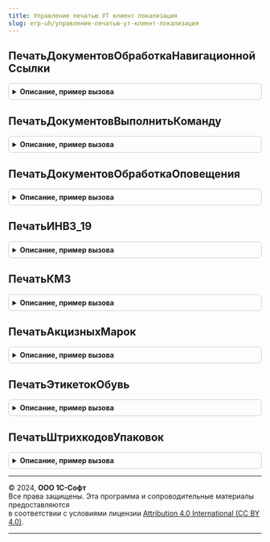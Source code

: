 ```yaml
---
title: Управление печатью УТ клиент локализация
slug: erp-uh/управление-печатью-ут-клиент-локализация
---
```



## ПечатьДокументовОбработкаНавигационнойСсылки
<details style="margin: 1em 0; padding: 0.5em; border: 1px solid #ccc; border-radius: 6px;">

<summary style="font-weight: bold; cursor: pointer;">Описание, пример вызова</summary>

```bsl

// Вызывается из обработчика Подключаемый_ОбработкаНавигационнойСсылки формы печати документов (ОбщаяФорма.ПечатьДокументов).
// Позволяет реализовать обработчик нажатия гиперссылки, которая добавлена в форму
// с помощью УправлениеПечатьюПереопределяемый.ПечатьДокументовПриСозданииНаСервере.
//
// Параметры:
//  Форма                - ФормаКлиентскогоПриложения - форма ОбщаяФорма.ПечатьДокументов.
//  Элемент              - ПолеФормы - элемент формы, вызвавший данное событие.
//  НавигационнаяСсылкаФорматированнойСтроки - Строка - значение гиперссылки форматированной строки. Передается по ссылке.
//  СтандартнаяОбработка - Булево - признак выполнения стандартной (системной) обработки события. Если установить
//                                  значение Ложь, стандартная обработка события производиться не будет.
//
Процедура ПечатьДокументовОбработкаНавигационнойСсылки(Форма, Элемент, НавигационнаяСсылкаФорматированнойСтроки, СтандартнаяОбработка) Экспорт
```

Пример вызова
```bsl
УправлениеПечатьюУТКлиентЛокализация.ПечатьДокументовОбработкаНавигационнойСсылки(Форма, Элемент, НавигационнаяСсылкаФорматированнойСтроки, СтандартнаяОбработка) 
```
</details>

## ПечатьДокументовВыполнитьКоманду
<details style="margin: 1em 0; padding: 0.5em; border: 1px solid #ccc; border-radius: 6px;">

<summary style="font-weight: bold; cursor: pointer;">Описание, пример вызова</summary>

```bsl

// Вызывается из обработчика Подключаемый_ВыполнитьКоманду формы печати документов (ОбщаяФорма.ПечатьДокументов).
// Позволяет реализовать клиентскую часть обработчика команды, которая добавлена в форму
// с помощью УправлениеПечатьюПереопределяемый.ПечатьДокументовПриСозданииНаСервере.
//
// Параметры:
//  Форма                         - ФормаКлиентскогоПриложения - форма ОбщаяФорма.ПечатьДокументов.
//  Команда                       - КомандаФормы     - выполняемая команда.
//  ПродолжитьВыполнениеНаСервере - Булево - при установке значения Истина, выполнение обработчика будет продолжено в
//                                           серверном контексте в процедуре УправлениеПечатьюПереопределяемый.ПечатьДокументовПриВыполненииКоманды.
//  ДополнительныеПараметры       - Произвольный - параметры, которые необходимо передать в серверный контекст.
//
// Пример:
//  Если Команда.Имя = "МояКоманда" Тогда
//   НастройкаПечатнойФормы = УправлениеПечатьюКлиент.НастройкаТекущейПечатнойФормы(Форма);
//
//   ДополнительныеПараметры = Новый Структура;
//   ДополнительныеПараметры.Вставить("ИмяКоманды", Команда.Имя);
//   ДополнительныеПараметры.Вставить("ИмяРеквизитаТабличногоДокумента", НастройкаПечатнойФормы.ИмяРеквизита);
//   ДополнительныеПараметры.Вставить("НазваниеПечатнойФормы", НастройкаПечатнойФормы.Название);
//
//   ПродолжитьВыполнениеНаСервере = Истина;
//  КонецЕсли;
//
Процедура ПечатьДокументовВыполнитьКоманду(Форма, Команда, ПродолжитьВыполнениеНаСервере, ДополнительныеПараметры) Экспорт
```

Пример вызова
```bsl
УправлениеПечатьюУТКлиентЛокализация.ПечатьДокументовВыполнитьКоманду(Форма, Команда, ПродолжитьВыполнениеНаСервере, ДополнительныеПараметры) 
```
</details>

## ПечатьДокументовОбработкаОповещения
<details style="margin: 1em 0; padding: 0.5em; border: 1px solid #ccc; border-radius: 6px;">

<summary style="font-weight: bold; cursor: pointer;">Описание, пример вызова</summary>

```bsl

// Вызывается из обработчика ОбработкаОповещения формы ПечатьДокументов.
// Позволяет реализовать обработчик внешнего события в форме.
//
// Параметры:
//  Форма      - ФормаКлиентскогоПриложения - форма ОбщаяФорма.ПечатьДокументов.
//  ИмяСобытия - Строка - идентификатор оповещения.
//  Параметр   - Произвольный - произвольный параметр оповещения.
//  Источник   - Произвольный - источник события.
//
Процедура ПечатьДокументовОбработкаОповещения(Форма, ИмяСобытия, Параметр, Источник) Экспорт
```

Пример вызова
```bsl
УправлениеПечатьюУТКлиентЛокализация.ПечатьДокументовОбработкаОповещения(Форма, ИмяСобытия, Параметр, Источник) 
```
</details>

## ПечатьИНВ3_19
<details style="margin: 1em 0; padding: 0.5em; border: 1px solid #ccc; border-radius: 6px;">

<summary style="font-weight: bold; cursor: pointer;">Описание, пример вызова</summary>

```bsl

// Печатает Инв3 и Инв19
//
// Параметры:
//  ОписаниеКоманды - Структура
//
// Возвращаемое значение:
//  Булево - Ложь, в случае, если не поддерживается групповое формирование печатных форм.
//
Функция ПечатьИНВ3_19(ОписаниеКоманды) Экспорт
```

Пример вызова
```bsl
Результат = УправлениеПечатьюУТКлиентЛокализация.ПечатьИНВ3_19(ОписаниеКоманды) 
```
</details>

## ПечатьКМ3
<details style="margin: 1em 0; padding: 0.5em; border: 1px solid #ccc; border-radius: 6px;">

<summary style="font-weight: bold; cursor: pointer;">Описание, пример вызова</summary>

```bsl

// Выводит печатную форму КМ3-3.
//
// Параметры:
//	ОписаниеКоманды - Структура - структура с описанием команды.
//
// Возвращаемое значение:
//	Неопределено
//
Функция ПечатьКМ3(ОписаниеКоманды) Экспорт
```

Пример вызова
```bsl
Результат = УправлениеПечатьюУТКлиентЛокализация.ПечатьКМ3(ОписаниеКоманды) 
```
</details>

## ПечатьАкцизныхМарок
<details style="margin: 1em 0; padding: 0.5em; border: 1px solid #ccc; border-radius: 6px;">

<summary style="font-weight: bold; cursor: pointer;">Описание, пример вызова</summary>

```bsl

// Получает данные для печати и открывает форму обработки печати этикеток и ценников.
//
// Параметры:
//	ОписаниеКоманды - Структура - структура с описанием команды.
//
// Возвращаемое значение:
//	Неопределено
//
Функция ПечатьАкцизныхМарок(ОписаниеКоманды) Экспорт
```

Пример вызова
```bsl
Результат = УправлениеПечатьюУТКлиентЛокализация.ПечатьАкцизныхМарок(ОписаниеКоманды) 
```
</details>

## ПечатьЭтикетокОбувь
<details style="margin: 1em 0; padding: 0.5em; border: 1px solid #ccc; border-radius: 6px;">

<summary style="font-weight: bold; cursor: pointer;">Описание, пример вызова</summary>

```bsl

// Выполняет команду печати этикеток обуви
//
// Параметры:
//	ОписаниеКоманды - Структура - структура с описанием команды.
//
// Возвращаемое значение:
//	Неопределено
//
Функция ПечатьЭтикетокОбувь(ОписаниеКоманды) Экспорт
```

Пример вызова
```bsl
Результат = УправлениеПечатьюУТКлиентЛокализация.ПечатьЭтикетокОбувь(ОписаниеКоманды) 
```
</details>

## ПечатьШтрихкодовУпаковок
<details style="margin: 1em 0; padding: 0.5em; border: 1px solid #ccc; border-radius: 6px;">

<summary style="font-weight: bold; cursor: pointer;">Описание, пример вызова</summary>

```bsl

// Получает данные для печати и открывает форму обработки печати этикеток и ценников.
//
// Параметры:
//	ОписаниеКоманды - Структура - структура с описанием команды.
//
// Возвращаемое значение:
//	Неопределено
//
Функция ПечатьШтрихкодовУпаковок(ОписаниеКоманды) Экспорт
```

Пример вызова
```bsl
Результат = УправлениеПечатьюУТКлиентЛокализация.ПечатьШтрихкодовУпаковок(ОписаниеКоманды) 
```
</details>

---

© 2024, **ООО 1С-Софт**  
Все права защищены. Эта программа и сопроводительные материалы предоставляются  
в соответствии с условиями лицензии [Attribution 4.0 International (CC BY 4.0)](https://creativecommons.org/licenses/by/4.0/legalcode).

---
